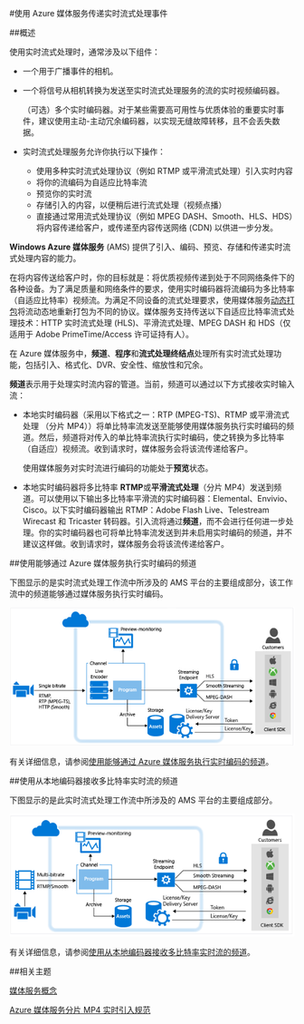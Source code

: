 <properties 
	pageTitle="使用 Azure 媒体服务传送实时流" 
	description="此主题概述实时流式处理中所涉及的主要组件。" 
	services="media-services" 
	documentationCenter="" 
	authors="juliako" 
	manager="dwrede" 
	editor=""/>

<tags 
	ms.service="media-services" 
	ms.date="08/11/2015"  
	wacn.date="10/03/2015"/>


#使用 Azure 媒体服务传递实时流式处理事件

##概述

使用实时流式处理时，通常涉及以下组件：

- 一个用于广播事件的相机。
- 一个将信号从相机转换为发送至实时流式处理服务的流的实时视频编码器。 
  
	（可选）多个实时编码器。对于某些需要高可用性与优质体验的重要实时事件，建议使用主动-主动冗余编码器，以实现无缝故障转移，且不会丢失数据。
- 实时流式处理服务允许你执行以下操作： 
	- 使用多种实时流式处理协议（例如 RTMP 或平滑流式处理）引入实时内容 
	- 将你的流编码为自适应比特率流
	- 预览你的实时流
	- 存储引入的内容，以便稍后进行流式处理（视频点播）
	- 直接通过常用流式处理协议（例如 MPEG DASH、Smooth、HLS、HDS）将内容传递给客户，或传递至内容传送网络 (CDN) 以供进一步分发。 
	
		
**Windows Azure 媒体服务** (AMS) 提供了引入、编码、预览、存储和传递实时流式处理内容的能力。

在将内容传送给客户时，你的目标就是：将优质视频传递到处于不同网络条件下的各种设备。为了满足质量和网络条件的要求，使用实时编码器将流编码为多比特率（自适应比特率）视频流。为满足不同设备的流式处理要求，使用媒体服务[动态打包](/documentation/articles/media-services-dynamic-packaging-overview)将流动态地重新打包为不同的协议。媒体服务支持传送以下自适应比特率流式处理技术：HTTP 实时流式处理 (HLS)、平滑流式处理、MPEG DASH 和 HDS（仅适用于 Adobe PrimeTime/Access 许可证持有人）。

在 Azure 媒体服务中，**频道**、**程序**和**流式处理终结点**处理所有实时流式处理功能，包括引入、格式化、DVR、安全性、缩放性和冗余。

**频道**表示用于处理实时流内容的管道。当前，频道可以通过以下方式接收实时输入流：


- 本地实时编码器（采用以下格式之一：RTP (MPEG-TS)、RTMP 或平滑流式处理 （分片 MP4））将单比特率流发送至能够使用媒体服务执行实时编码的频道。然后，频道将对传入的单比特率流执行实时编码，使之转换为多比特率（自适应）视频流。收到请求时，媒体服务会将该流传递给客户。

	使用媒体服务对实时流进行编码的功能处于**预览**状态。
- 本地实时编码器将多比特率 **RTMP**或**平滑流式处理**（分片 MP4）发送到频道。可以使用以下输出多比特率平滑流的实时编码器：Elemental、Envivio、Cisco。以下实时编码器输出 RTMP：Adobe Flash Live、Telestream Wirecast 和 Tricaster 转码器。引入流将通过**频道**，而不会进行任何进一步处理。你的实时编码器也可将单比特率流发送到并未启用实时编码的频道，并不建议这样做。收到请求时，媒体服务会将该流传递给客户。


##使用能够通过 Azure 媒体服务执行实时编码的频道


下图显示的是实时流式处理工作流中所涉及的 AMS 平台的主要组成部分，该工作流中的频道能够通过媒体服务执行实时编码。

![实时工作流][live-overview1]

有关详细信息，请参阅[使用能够通过 Azure 媒体服务执行实时编码的频道](/documentation/articles/media-services-manage-live-encoder-enabled-channels)。


##使用从本地编码器接收多比特率实时流的频道


下图显示的是此实时流式处理工作流中所涉及的 AMS 平台的主要组成部分。

![实时工作流][live-overview2]

有关详细信息，请参阅[使用从本地编码器接收多比特率实时流的频道](/documentation/articles/media-services-manage-channels-overview)。


##相关主题

[媒体服务概念](/documentation/articles/media-services-concepts)

[Azure 媒体服务分片 MP4 实时引入规范](/documentation/articles/media-services-fmp4-live-ingest-overview)





[live-overview1]: ./media/media-services-live-streaming-workflow/media-services-live-streaming-new.png

[live-overview2]: ./media/media-services-live-streaming-workflow/media-services-live-streaming-current.png
 

<!---HONumber=71-->